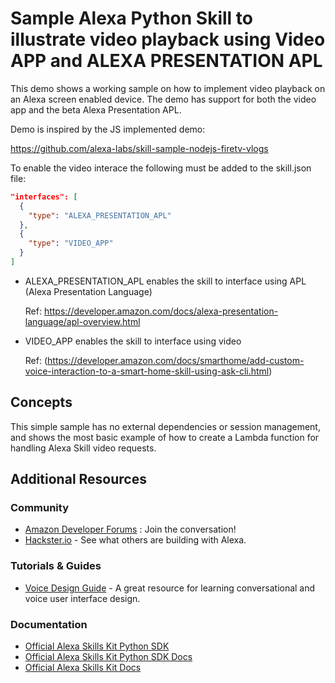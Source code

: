 Sample Alexa Python Skill to illustrate video playback using  Video APP and ALEXA PRESENTATION APL 
=========================================

This demo shows a working sample on how to implement video playback on an Alexa screen enabled device. The demo has support for both the video app and the beta Alexa Presentation APL.



Demo is inspired by the JS implemented demo:

https://github.com/alexa-labs/skill-sample-nodejs-firetv-vlogs



To enable the video interace the following must be added to the skill.json file:

```json
"interfaces": [
  {
    "type": "ALEXA_PRESENTATION_APL"
  },
  {
    "type": "VIDEO_APP"
  }
]
```


* ALEXA_PRESENTATION_APL enables the skill to interface using APL (Alexa Presentation Language)

  Ref: https://developer.amazon.com/docs/alexa-presentation-language/apl-overview.html 

* VIDEO_APP enables the skill to interface using video

  Ref: (https://developer.amazon.com/docs/smarthome/add-custom-voice-interaction-to-a-smart-home-skill-using-ask-cli.html)







Concepts
--------

This simple sample has no external dependencies or session management,
and shows the most basic example of how to create a Lambda function for
handling Alexa Skill video requests.





Additional Resources
--------------------

### Community

-  [Amazon Developer Forums](https://forums.developer.amazon.com/spaces/165/index.html) : Join the conversation!
-  [Hackster.io](https://www.hackster.io/amazon-alexa) - See what others are building with Alexa.

### Tutorials & Guides

-  [Voice Design Guide](https://developer.amazon.com/designing-for-voice/) -
   A great resource for learning conversational and voice user interface design.

### Documentation

-  [Official Alexa Skills Kit Python SDK](https://pypi.org/project/ask-sdk/)
-  [Official Alexa Skills Kit Python SDK Docs](https://alexa-skills-kit-python-sdk.readthedocs.io/en/latest/)
-  [Official Alexa Skills Kit Docs](https://developer.amazon.com/docs/ask-overviews/build-skills-with-the-alexa-skills-kit.html)

